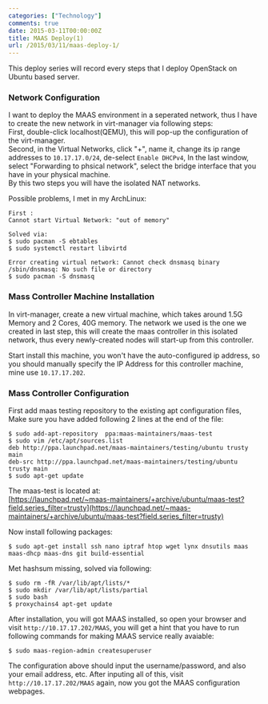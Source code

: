 ```yaml
---
categories: ["Technology"]
comments: true
date: 2015-03-11T00:00:00Z
title: MAAS Deploy(1)
url: /2015/03/11/maas-deploy-1/
---
```


This deploy series will record every steps that I deploy OpenStack on Ubuntu based server.     
### Network Configuration
I want to deploy the MAAS environment in a seperated network, thus I have to create the new network in virt-manager via following steps:   
First, double-click localhost(QEMU), this will pop-up the configuration of the virt-manager.     
Second, in the Virtual Networks, click "+", name it, change its ip range addresses to `10.17.17.0/24`, de-select `Enable DHCPv4`, In the last window, select "Forwarding to phsical network", select the bridge interface that you have in your physical machine.     
By this two steps you will have the isolated NAT networks.    

Possible problems, I met in my ArchLinux:    

```
First :
Cannot start Virtual Network: "out of memory"

Solved via:    
$ sudo pacman -S ebtables
$ sudo systemctl restart libvirtd

Error creating virtual network: Cannot check dnsmasq binary /sbin/dnsmasq: No such file or directory
$ sudo pacman -S dnsmasq

```

### Mass Controller Machine Installation
In virt-manager, create a new virtual machine, which takes around 1.5G Memory and 2 Cores, 40G memory. The network we used is the one we created in last step, this will create the maas controller in this isolated network, thus every newly-created nodes will start-up from this controller.    

Start install this machine, you won't have the auto-configured ip address, so you should manually specify the IP Address for this controller machine, mine use `10.17.17.202`.    

### Mass Controller Configuration
First add maas testing repository to the existing apt configuration files, Make sure you have added following 2 lines at the end of the file:    

```
$ sudo add-apt-repository  ppa:maas-maintainers/maas-test
$ sudo vim /etc/apt/sources.list
deb http://ppa.launchpad.net/maas-maintainers/testing/ubuntu trusty main 
deb-src http://ppa.launchpad.net/maas-maintainers/testing/ubuntu trusty main 
$ sudo apt-get update

```
The maas-test is located at:    
[https://launchpad.net/~maas-maintainers/+archive/ubuntu/maas-test?field.series_filter=trusty](https://launchpad.net/~maas-maintainers/+archive/ubuntu/maas-test?field.series_filter=trusty)    

Now install following packages:    

```
$ sudo apt-get install ssh nano iptraf htop wget lynx dnsutils maas maas-dhcp maas-dns git build-essential

```

Met hashsum missing, solved via following:    

```
$ sudo rm -fR /var/lib/apt/lists/*  
$ sudo mkdir /var/lib/apt/lists/partial  
$ sudo bash
$ proxychains4 apt-get update

```
After installation, you will got MAAS installed, so open your browser and visit `http://10.17.17.202/MAAS`, you will get a hint that you have to run following commands for making MAAS service really avaiable:    

```
$ sudo maas-region-admin createsuperuser

```
The configuration above should input the username/password, and also your email address, etc. After inputing all of this, visit `http://10.17.17.202/MAAS` again, now you got the MAAS configuration webpages.    
